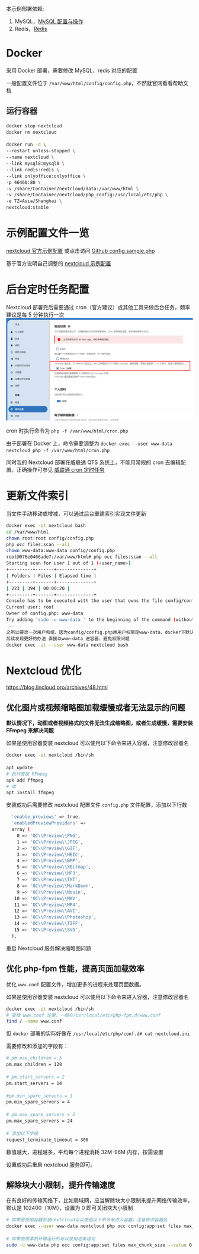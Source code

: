 本示例部署依赖:

1. MySQL，[MySQL 配置与操作](main/MySQL配置与操作.md)
2. Redis，[Redis](main/Redis.md)

# Docker

采用 Docker 部署，需要修改 MySQL、redis 对应的配置

一般配置文件位于 `/var/www/html/config/config.php`，不然就官网看看帮助文档

## 运行容器

```bash
docker stop nextcloud
docker rm nextcloud

docker run -d \
--restart unless-stopped \
--name nextcloud \
--link mysql8:mysql8 \
--link redis:redis \
--link onlyoffice:onlyoffice \
-p 46460:80 \
-v /share/Container/nextcloud/data:/var/www/html \
-v /share/Container/nextcloud/php_config:/usr/local/etc/php \
-e TZ=Asia/Shanghai \
nextcloud:stable
```

# 示例配置文件一览

[nextcloud 官方示例配置](main/nextcloud_config_example_gf.md) 或点击访问 [Github config.sample.php](https://github.com/nextcloud/server/blob/master/config/config.sample.php)

基于官方说明自己调整的 [nextcloud 示例配置](main/nextcloud_config_example_my.md)

# 后台定时任务配置

Nextcloud 部署完后需要通过 cron（官方建议）或其他工具来做后台任务，频率建议是每 5 分钟执行一次
![alt text](../_attch_file/nextcloud-bg-job.png)

cron 时执行命令为 `php -f /var/www/html/cron.php`

由于部署在 Docker 上，命令需要调整为 `docker exec --user www-data nextcloud php -f /var/www/html/cron.php`

同时我的 Nextcloud 部署在威联通 QTS 系统上，不能用常规的 cron 去编辑配置，正确操作可参见 [威联通 cron 定时任务](main/QNAP?id=%e5%a8%81%e8%81%94%e9%80%9a-cron-%e5%ae%9a%e6%97%b6%e4%bb%bb%e5%8a%a1)

# 更新文件索引

当文件手动移动或增减，可以通过后台重建索引实现文件更新

```bash
docker exec -it nextcloud bash
cd /var/www/html
chown root:root config/config.php
php occ files:scan --all
chown www-data:www-data config/config.php
root@076e0466ade7:/var/www/html# php occ files:scan --all
Starting scan for user 1 out of 1 (<user_name>)
+---------+-------+--------------+
| Folders | Files | Elapsed time |
+---------+-------+--------------+
| 223 | 394 | 00:00:20 |
+---------+-------+--------------+
Console has to be executed with the user that owns the file config/config.php
Current user: root
Owner of config.php: www-data
Try adding 'sudo -u www-data ' to the beginning of the command (without the single quotes)
 --
之所以要改一次用户和组，因为config/config.php原用户权限是www-data，docker下默认用户是root，且内缺失大量用户权限相关的命令，如sudo 只好临时用root执行。
后续发现更好的办法 直接以www-data 进容器，避免权限问题
docker exec -it --user www-data nextcloud bash
```

# Nextcloud 优化

https://blog.lincloud.pro/archives/48.html

## 优化图片或视频缩略图加载缓慢或者无法显示的问题

**默认情况下，动图或者视频格式的文件无法生成缩略图，或者生成缓慢，需要安装 FFmpeg 来解决问题**

如果是使用容器安装 nextcloud 可以使用以下命令来进入容器，注意修改容器名

```bash
docker exec -it nextcloud /bin/sh

apt update
# 执行安装 FFmpeg
apk add ffmpeg
# 或
apt install ffmpeg
```

安装成功后需要修改 nextcloud 配置文件 `config.php` 文件配置，添加以下行数

```bash
  'enable_previews' => true,
  'enabledPreviewProviders' =>
  array (
    0 => 'OC\\Preview\\PNG',
    1 => 'OC\\Preview\\JPEG',
    2 => 'OC\\Preview\\GIF',
    3 => 'OC\\Preview\\HEIC',
    4 => 'OC\\Preview\\BMP',
    5 => 'OC\\Preview\\XBitmap',
    6 => 'OC\\Preview\\MP3',
    7 => 'OC\\Preview\\TXT',
    8 => 'OC\\Preview\\MarkDown',
    9 => 'OC\\Preview\\Movie',
   10 => 'OC\\Preview\\MKV',
   11 => 'OC\\Preview\\MP4',
   12 => 'OC\\Preview\\AVI',
   13 => 'OC\\Preview\\Photoshop',
   14 => 'OC\\Preview\\TIFF',
   15 => 'OC\\Preview\\SVG',
  ),
```

重启 Nextcloud 服务解决缩略图问题

## 优化 php-fpm 性能，提高页面加载效率

优化 `www.conf` 配置文件，增加更多的进程来处理页面数据。

如果是使用容器安装 nextcloud 可以使用以下命令来进入容器，注意修改容器名

```bash
docker exec -it nextcloud /bin/sh
# 查找 www.conf 位置，一般在/usr/local/etc/php-fpm.d/www.conf
find / -name www.conf
```

但 `docker` 部署的实际好像在 `/usr/local/etc/php/conf.d# cat nextcloud.ini`

需要修改和添加的字段有：

```bash
# pm.max_children = 5
pm.max_children = 128

# pm.start_servers = 2
pm.start_servers = 14

#pm.min_spare_servers = 1
pm.min_spare_servers = 4

# pm.max_spare_servers = 3
pm.max_spare_servers = 24

# 添加以下字段
request_terminate_timeout = 300
```

数值越大，进程越多，平均每个进程消耗 32M-96M 内存，按需设置

设置成功后重启 nextcloud 服务即可。

## 解除块大小限制，提升传输速度

在有良好的传输网络下，比如局域网，应当解除块大小限制来提升网络传输效率，默认是 102400（10M），设置为 0 即可关闭块大小限制

```bash
# 如果是使用容器安装nextcloud可以使用以下命令来进入容器，注意修改容器名
docker exec --user www-data nextcloud php occ config:app:set files max_chunk_size --value 0

# 如果使用本机环境运行的可以使用这条语句
sudo -u www-data php occ config:app:set files max_chunk_size --value 0
```
